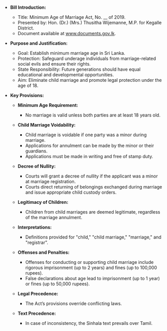- **Bill Introduction:**
  - Title: Minimum Age of Marriage Act, No. __ of 2019.
  - Presented by: Hon. (Dr.) (Mrs.) Thusitha Wijemanne, M.P. for Kegalle District.
  - Document available at www.documents.gov.lk.

- **Purpose and Justification:**
  - Goal: Establish minimum marriage age in Sri Lanka.
  - Protection: Safeguard underage individuals from marriage-related social evils and ensure their rights.
  - State Responsibility: Future generations should have equal educational and developmental opportunities.
  - Aim: Eliminate child marriage and promote legal protection under the age of 18.

- **Key Provisions:**
  - **Minimum Age Requirement:**
    - No marriage is valid unless both parties are at least 18 years old.

  - **Child Marriage Voidability:**
    - Child marriage is voidable if one party was a minor during marriage.
    - Applications for annulment can be made by the minor or their guardians.
    - Applications must be made in writing and free of stamp duty.

  - **Decree of Nullity:**
    - Courts will grant a decree of nullity if the applicant was a minor at marriage registration.
    - Courts direct returning of belongings exchanged during marriage and issue appropriate child custody orders.

  - **Legitimacy of Children:**
    - Children from child marriages are deemed legitimate, regardless of the marriage annulment.

  - **Interpretations:**
    - Definitions provided for "child," "child marriage," "marriage," and "registrar".

  - **Offenses and Penalties:**
    - Offenses for conducting or supporting child marriage include rigorous imprisonment (up to 2 years) and fines (up to 100,000 rupees).
    - False declarations about age lead to imprisonment (up to 1 year) or fines (up to 50,000 rupees).

  - **Legal Precedence:**
    - The Act’s provisions override conflicting laws.

  - **Text Precedence:**
    - In case of inconsistency, the Sinhala text prevails over Tamil.